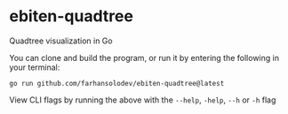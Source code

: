 # ebiten-quadtree
Quadtree visualization in Go 


You can clone and build the program, or run it by entering the following in your terminal: 

`go run github.com/farhansolodev/ebiten-quadtree@latest`

View CLI flags by running the above with the `--help`, `-help`, `--h` or `-h` flag
